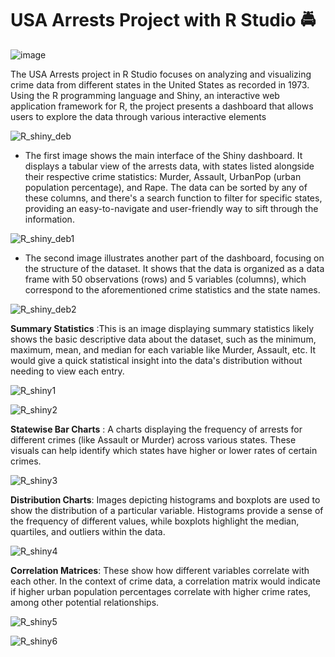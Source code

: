 # USA Arrests Project with R Studio 🚔

![image](https://github.com/maevaportfolio/USA_Arrests/assets/108234726/3ad95bb0-f7f2-4f5e-b85b-842827103df2)

The USA Arrests project in R Studio focuses on analyzing and visualizing crime data from different states in the United States as recorded in 1973. Using the R programming language and Shiny, an interactive web application framework for R, the project presents a dashboard that allows users to explore the data through various interactive elements

![R_shiny_deb](https://user-images.githubusercontent.com/108234726/215326861-add8b1e8-9200-4de7-bab3-81641c2ba419.png)

- The first image shows the main interface of the Shiny dashboard. It displays a tabular view of the arrests data, with states listed alongside their respective crime statistics: Murder, Assault, UrbanPop (urban population percentage), and Rape. The data can be sorted by any of these columns, and there's a search function to filter for specific states, providing an easy-to-navigate and user-friendly way to sift through the information.

![R_shiny_deb1](https://user-images.githubusercontent.com/108234726/215326865-1b970904-ec2f-4c70-86d9-b2e1e3f232a0.png)

- The second image illustrates another part of the dashboard, focusing on the structure of the dataset. It shows that the data is organized as a data frame with 50 observations (rows) and 5 variables (columns), which correspond to the aforementioned crime statistics and the state names.


![R_shiny_deb2](https://user-images.githubusercontent.com/108234726/215326869-ee721ae1-81fa-4bbd-88ed-3aff138bcc4d.png)

**Summary Statistics** :This is an image displaying summary statistics likely shows the basic descriptive data about the dataset, such as the minimum, maximum, mean, and median for each variable like Murder, Assault, etc. It would give a quick statistical insight into the data's distribution without needing to view each entry.

![R_shiny1](https://user-images.githubusercontent.com/108234726/215326873-2efc87cf-6214-48d2-a1d9-45d2c2787856.png)


![R_shiny2](https://user-images.githubusercontent.com/108234726/215326876-fe7647a4-5c78-4e4d-b5d7-67ee57e9c4f5.png)

**Statewise Bar Charts** : A charts displaying the frequency of arrests for different crimes (like Assault or Murder) across various states. These visuals can help identify which states have higher or lower rates of certain crimes.

![R_shiny3](https://user-images.githubusercontent.com/108234726/215326879-cb04db3c-e246-4923-855d-61575709266a.png)

**Distribution Charts**: Images depicting histograms and boxplots are used to show the distribution of a particular variable. Histograms provide a sense of the frequency of different values, while boxplots highlight the median, quartiles, and outliers within the data.

![R_shiny4](https://user-images.githubusercontent.com/108234726/215326882-364c7224-1b4f-4ae8-83a2-9a607343f2ed.png)

**Correlation Matrices**: These show how different variables correlate with each other. In the context of crime data, a correlation matrix would indicate if higher urban population percentages correlate with higher crime rates, among other potential relationships.

![R_shiny5](https://user-images.githubusercontent.com/108234726/215326888-95cf9a38-895e-43d5-9a87-49d8275945e7.png)

![R_shiny6](https://user-images.githubusercontent.com/108234726/215326897-e0c53128-09df-48ea-b643-4be6db0e4f53.png)
